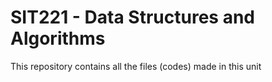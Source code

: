 # SIT221 - Data Structures and Algorithms
This repository contains all the files (codes) made in this unit
